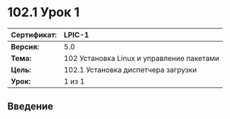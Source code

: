 # 102.1 Урок 1

| **Сертификат:** | LPIC-1                                    |
|:----------------|:------------------------------------------|
| **Версия:**     | 5.0                                       |
| **Тема:**       | 102 Установка Linux и управление пакетами |
| **Цель:**       | 102.1 Установка диспетчера загрузки       |
| **Урок:**       | 1 из 1                                    |


## Введение

